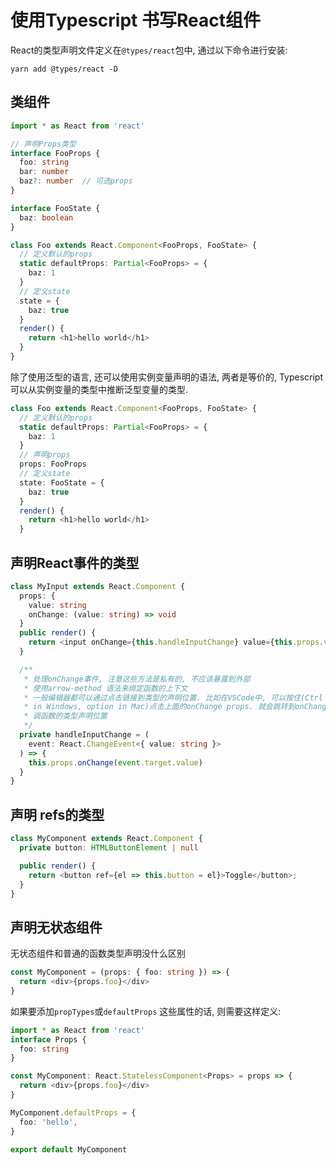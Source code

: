 # 使用Typescript 书写React组件
React的类型声明文件定义在`@types/react`包中, 通过以下命令进行安装:
```shell
yarn add @types/react -D
```

## 类组件
```typescript
import * as React from 'react'

// 声明Props类型
interface FooProps {
  foo: string
  bar: number
  baz?: number  // 可选props
}

interface FooState {
  baz: boolean
}

class Foo extends React.Component<FooProps, FooState> {
  // 定义默认的props
  static defaultProps: Partial<FooProps> = {
    baz: 1
  }
  // 定义state
  state = {
    baz: true
  }
  render() {
    return <h1>hello world</h1>
  }
}
```

除了使用泛型的语言, 还可以使用实例变量声明的语法, 两者是等价的, Typescript可以从实例变量的类型中推断泛型变量的类型.

```typescript
class Foo extends React.Component<FooProps, FooState> {
  // 定义默认的props
  static defaultProps: Partial<FooProps> = {
    baz: 1
  }
  // 声明props
  props: FooProps
  // 定义state
  state: FooState = {
    baz: true
  }
  render() {
    return <h1>hello world</h1>
  }
```

## 声明React事件的类型
```typescript
class MyInput extends React.Component {
  props: {
    value: string
    onChange: (value: string) => void
  }
  public render() {
    return <input onChange={this.handleInputChange} value={this.props.value} />
  }

  /**
   * 处理onChange事件, 注意这些方法是私有的, 不应该暴露到外部
   * 使用arrow-method 语法来绑定函数的上下文
   * 一般编辑器都可以通过点击链接到类型的声明位置. 比如在VSCode中, 可以按住(Ctrl
   * in Windows, option in Mac)点击上面的onChange props. 就会跳转到onChange回
   * 调函数的类型声明位置
   */
  private handleInputChange = (
    event: React.ChangeEvent<{ value: string }>
  ) => {
    this.props.onChange(event.target.value)
  }
}
```

## 声明 refs的类型
```typescript
class MyComponent extends React.Component {
  private button: HTMLButtonElement | null

  public render() {
    return <button ref={el => this.button = el}>Toggle</button>;
  }
}
```


## 声明无状态组件
无状态组件和普通的函数类型声明没什么区别
```typescript
const MyComponent = (props: { foo: string }) => {
  return <div>{props.foo}</div>
}
```

如果要添加`propTypes`或`defaultProps` 这些属性的话, 则需要这样定义:
```typescript
import * as React from 'react'
interface Props {
  foo: string
}

const MyComponent: React.StatelessComponent<Props> = props => {
  return <div>{props.foo}</div>
}

MyComponent.defaultProps = {
  foo: 'hello',
}

export default MyComponent
```